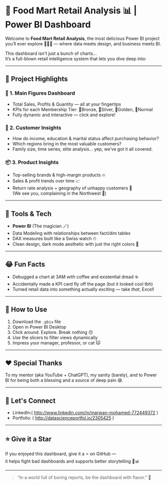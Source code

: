 # 🛒 Food Mart Retail Analysis 📊 | Power BI Dashboard

Welcome to **Food Mart Retail Analysis**, the most delicious Power BI project you’ll ever explore 🍕🍟🍔 — where data meets design, and business meets BI.

This dashboard isn't just a bunch of charts...  
It’s a full-blown retail intelligence system that lets you dive deep into:

---

## 🚀 Project Highlights

### 🧠 1. Main Figures Dashboard
- Total Sales, Profits & Quantity — all at your fingertips  
- KPIs for each Membership Tier: 🥉Bronze, 🥈Silver, 🥇Golden, 🧾Normal  
- Fully dynamic and interactive — click and explore!

### 👥 2. Customer Insights
- How do income, education & marital status affect purchasing behavior?
- Which regions bring in the most valuable customers?
- Family size, time series, elite analysis… yep, we’ve got it all covered.

### 📦 3. Product Insights
- Top-selling brands & high-margin products 🔥
- Sales & profit trends over time 📈  
- Return rate analysis + geography of unhappy customers 😬  
(We see you, complaining in the Northwest 👀)

---

## 🧰 Tools & Tech

- **Power BI** (The magician 🪄)
- Data Modeling with relationships between fact/dim tables
- DAX measures built like a Swiss watch ⏱
- Clean design, dark mode aesthetic with just the right colors 🌈

---

## 😂 Fun Facts

- Debugged a chart at 3AM with coffee and existential dread ☕
- Accidentally made a KPI card fly off the page (but it looked cool tbh)
- Turned retail data into something actually exciting — take *that*, Excel!

---

## 📁 How to Use

1. Download the `.pbix` file  
2. Open in Power BI Desktop  
3. Click around. Explore. Break nothing 🙃  
4. Use the slicers to filter views dynamically  
5. Impress your manager, professor, or cat 🐱

---

## ❤️ Special Thanks

To my mentor (aka YouTube + ChatGPT), my sanity (barely), and to Power BI for being both a blessing and a source of deep pain 😅.

---

## 🤝 Let's Connect

- LinkedIn:( http://www.linkedin.com/in/marwan-mohamed-772449372 )
- Portfolio: ( http://datascienceportfol.io/2305425 )

---

## ⭐ Give it a Star

If you enjoyed this dashboard, give it a ⭐ on GitHub —  
it helps fight bad dashboards and supports better storytelling 💪📊

---

> “In a world full of boring reports, be the dashboard with flavor.” 🍍
